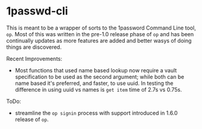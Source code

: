 1passwd-cli
===

This is meant to be a wrapper of sorts to the 1password Command Line tool, `op`. Most of this was written in the pre-1.0 release phase of `op` and has been continually updates as more features are added and better wasys of doing things are discovered.

Recent Improvements:

* Most functions that used name based lookup now require a vault specification to be used as the second argument; while both can be name based it's preferred, and faster, to use uuid. In testing the difference in using uuid vs names is `get item` time of 2.7s vs 0.75s.

ToDo:

* streamline the `op signin` process with support introduced in 1.6.0 release of `op`.